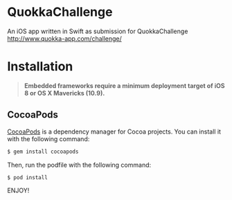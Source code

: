 # QuokkaChallenge
An iOS app written in Swift as submission for QuokkaChallenge http://www.quokka-app.com/challenge/

# Installation

> **Embedded frameworks require a minimum deployment target of iOS 8 or OS X Mavericks (10.9).**

## CocoaPods

[CocoaPods](http://cocoapods.org) is a dependency manager for Cocoa projects. You can install it with the following command:

```bash
$ gem install cocoapods
```

Then, run the podfile with the following command:

```bash
$ pod install
```

ENJOY!
